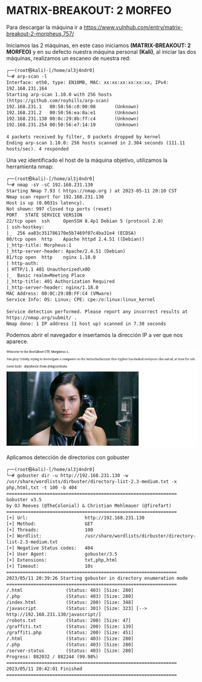 # MATRIX-BREAKOUT: 2 MORFEO

Para descargar la máquina ir a https://www.vulnhub.com/entry/matrix-breakout-2-morpheus,757/

Iniciamos las 2 máquinas, en este caso iniciamos **(MATRIX-BREAKOUT: 2 MORFEO)** y en su defecto nuestra máquina personal **(Kali)**, al iniciar las dos máquinas, realizamos un escaneo de nuestra red:

```
┌──(root㉿kali)-[/home/al3j4ndr0]
└─# arp-scan -l
Interface: eth0, type: EN10MB, MAC: xx:xx:xx:xx:xx:xx, IPv4: 192.168.231.164
Starting arp-scan 1.10.0 with 256 hosts (https://github.com/royhills/arp-scan)
192.168.231.1   00:50:56:c0:00:08       (Unknown)
192.168.231.2   00:50:56:ea:8a:e1       (Unknown)
192.168.231.130 00:0c:29:8b:ff:c4       (Unknown)
192.168.231.254 00:50:56:e7:14:19       (Unknown)

4 packets received by filter, 0 packets dropped by kernel
Ending arp-scan 1.10.0: 256 hosts scanned in 2.304 seconds (111.11 hosts/sec). 4 responded
```

Una vez identificado el host de la máquina objetivo, utilizamos la herramienta nmap:

```
┌──(root㉿kali)-[/home/al3j4ndr0]
└─# nmap -sV -sC 192.168.231.130
Starting Nmap 7.93 ( https://nmap.org ) at 2023-05-11 20:10 CST
Nmap scan report for 192.168.231.130
Host is up (0.0031s latency).
Not shown: 997 closed tcp ports (reset)
PORT   STATE SERVICE VERSION
22/tcp open  ssh     OpenSSH 8.4p1 Debian 5 (protocol 2.0)
| ssh-hostkey: 
|_  256 aa83c351786170e5b7469f07c4ba31e4 (ECDSA)
80/tcp open  http    Apache httpd 2.4.51 ((Debian))
|_http-title: Morpheus:1
|_http-server-header: Apache/2.4.51 (Debian)
81/tcp open  http    nginx 1.18.0
| http-auth: 
| HTTP/1.1 401 Unauthorized\x0D
|_  Basic realm=Meeting Place
|_http-title: 401 Authorization Required
|_http-server-header: nginx/1.18.0
MAC Address: 00:0C:29:8B:FF:C4 (VMware)
Service Info: OS: Linux; CPE: cpe:/o:linux:linux_kernel

Service detection performed. Please report any incorrect results at https://nmap.org/submit/ .
Nmap done: 1 IP address (1 host up) scanned in 7.30 seconds
```

Podemos abrir el navegador e insertamos la dirección IP a ver que nos aparece.

<img src=Matrix-morfeo-2\Imagenes\Navegador.png>

Aplicamos detección de directorios con gobuster

```
┌──(root㉿kali)-[/home/al3j4ndr0]
└─# gobuster dir -u http://192.168.231.130 -w /usr/share/wordlists/dirbuster/directory-list-2.3-medium.txt -x php,html,txt -t 100 -b 404
===============================================================
Gobuster v3.5
by OJ Reeves (@TheColonial) & Christian Mehlmauer (@firefart)
===============================================================
[+] Url:                     http://192.168.231.130
[+] Method:                  GET
[+] Threads:                 100
[+] Wordlist:                /usr/share/wordlists/dirbuster/directory-list-2.3-medium.txt
[+] Negative Status codes:   404
[+] User Agent:              gobuster/3.5
[+] Extensions:              txt,php,html
[+] Timeout:                 10s
===============================================================
2023/05/11 20:39:26 Starting gobuster in directory enumeration mode
===============================================================
/.html                (Status: 403) [Size: 280]
/.php                 (Status: 403) [Size: 280]
/index.html           (Status: 200) [Size: 348]
/javascript           (Status: 301) [Size: 323] [--> http://192.168.231.130/javascript/]
/robots.txt           (Status: 200) [Size: 47]
/graffiti.txt         (Status: 200) [Size: 139]
/graffiti.php         (Status: 200) [Size: 451]
/.html                (Status: 403) [Size: 280]
/.php                 (Status: 403) [Size: 280]
/server-status        (Status: 403) [Size: 280]
Progress: 882032 / 882244 (99.98%)
===============================================================
2023/05/11 20:42:01 Finished
===============================================================
```